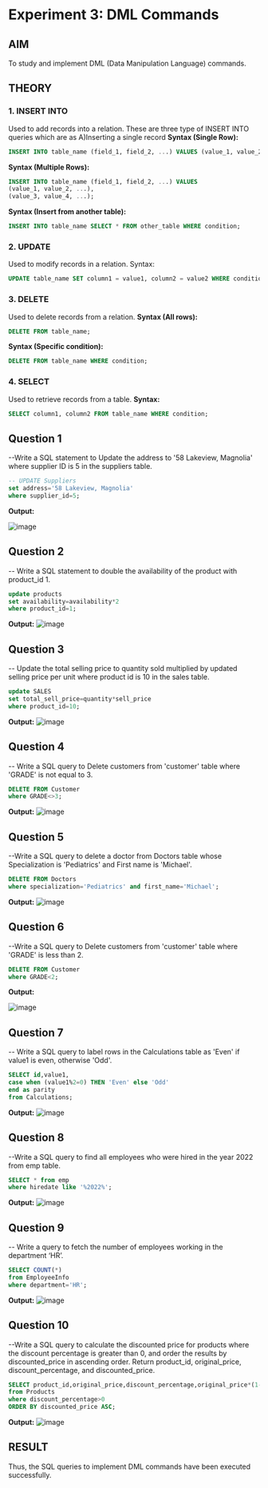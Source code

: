 # Experiment 3: DML Commands

## AIM
To study and implement DML (Data Manipulation Language) commands.

## THEORY

### 1. INSERT INTO
Used to add records into a relation.
These are three type of INSERT INTO queries which are as
A)Inserting a single record
**Syntax (Single Row):**
```sql
INSERT INTO table_name (field_1, field_2, ...) VALUES (value_1, value_2, ...);
```
**Syntax (Multiple Rows):**
```sql
INSERT INTO table_name (field_1, field_2, ...) VALUES
(value_1, value_2, ...),
(value_3, value_4, ...);
```
**Syntax (Insert from another table):**
```sql
INSERT INTO table_name SELECT * FROM other_table WHERE condition;
```
### 2. UPDATE
Used to modify records in a relation.
Syntax:
```sql
UPDATE table_name SET column1 = value1, column2 = value2 WHERE condition;
```
### 3. DELETE
Used to delete records from a relation.
**Syntax (All rows):**
```sql
DELETE FROM table_name;
```
**Syntax (Specific condition):**
```sql
DELETE FROM table_name WHERE condition;
```
### 4. SELECT
Used to retrieve records from a table.
**Syntax:**
```sql
SELECT column1, column2 FROM table_name WHERE condition;
```
**Question 1**
--
--Write a SQL statement to Update the address to '58 Lakeview, Magnolia' where supplier ID is 5 in the suppliers table.

```sql
-- UPDATE Suppliers
set address='58 Lakeview, Magnolia'
where supplier_id=5;
```

**Output:**

![image](https://github.com/user-attachments/assets/781d2536-1091-44dc-9613-398ae3f13205)


**Question 2**
---
-- Write a SQL statement to double the availability of the product with product_id 1.

```sql
update products
set availability=availability*2
where product_id=1;
```

**Output:**
![image](https://github.com/user-attachments/assets/36bdadbc-1095-4879-bf47-d984c622de7b)


**Question 3**
---
--  Update the total selling price to quantity sold multiplied by updated selling price per unit where product id is 10 in the sales table.

```sql
update SALES
set total_sell_price=quantity*sell_price
where product_id=10;
```

**Output:**
![image](https://github.com/user-attachments/assets/ca547d63-5b6f-42e8-8fa9-520e35431f5c)


**Question 4**
---
-- Write a SQL query to Delete customers from 'customer' table where 'GRADE' is not equal to 3.

```sql
DELETE FROM Customer
where GRADE<>3;
```

**Output:**
![image](https://github.com/user-attachments/assets/ba99906b-bbb2-4834-8383-621acb16548f)


**Question 5**
---
--Write a SQL query to delete a doctor from Doctors table whose Specialization is 'Pediatrics' and First name is 'Michael'.

```sql
DELETE FROM Doctors
where specialization='Pediatrics' and first_name='Michael';
```

**Output:**
![image](https://github.com/user-attachments/assets/c08ad2ca-5121-4fbb-9eb4-fd9dbf526915)


**Question 6**
---
--Write a SQL query to Delete customers from 'customer' table where 'GRADE' is less than 2.
```sql
DELETE FROM Customer 
where GRADE<2;
```

**Output:**

![image](https://github.com/user-attachments/assets/d0a5a975-1384-42d1-9dd0-e36c036da8c0)

**Question 7**
---
-- Write a SQL query to label rows in the Calculations table as 'Even' if value1 is even, otherwise 'Odd'.

```sql
SELECT id,value1,
case when (value1%2=0) THEN 'Even' else 'Odd'
end as parity
from Calculations;
```

**Output:**
![image](https://github.com/user-attachments/assets/9d3a847c-16d3-4b6f-a9dd-3a927382060a)


**Question 8**
---
--Write a SQL query to find all employees who were hired in the year 2022 from emp table.

```sql
SELECT * from emp
where hiredate like '%2022%';
```

**Output:**
![image](https://github.com/user-attachments/assets/8d0fb572-e9ab-422c-9420-93a177cd0b45)


**Question 9**
---
-- Write a query to fetch the number of employees working in the department ‘HR’.
```sql
SELECT COUNT(*) 
from EmployeeInfo
where department='HR';
```

**Output:**
![image](https://github.com/user-attachments/assets/649f436b-38e1-404e-a848-2920e73a6667)


**Question 10**
---
--Write a SQL query to calculate the discounted price for products where the discount percentage is greater than 0, and order the results by discounted_price in ascending order. Return product_id, original_price, discount_percentage, and discounted_price.
```sql
SELECT product_id,original_price,discount_percentage,original_price*(1-discount_percentage) as discounted_price
from Products
where discount_percentage>0 
ORDER BY discounted_price ASC;
```

**Output:**
![image](https://github.com/user-attachments/assets/d0fe0ae6-63a3-40d9-8105-b79dba0adb99)

## 


## RESULT
Thus, the SQL queries to implement DML commands have been executed successfully.
